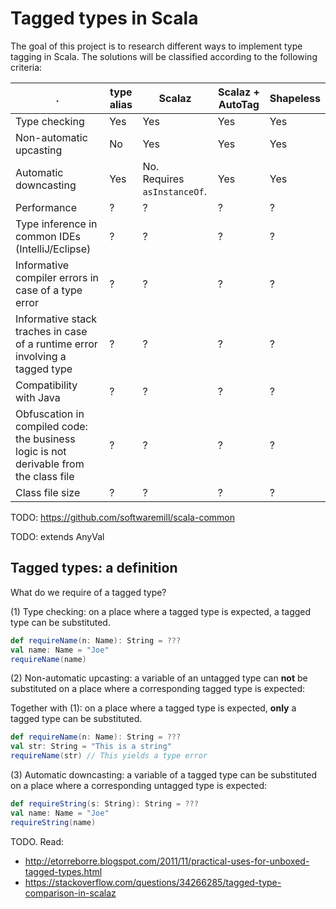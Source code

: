 Tagged types in Scala
===
The goal of this project is to research different ways to implement type tagging in Scala. The solutions will be classified according to the following criteria:

| . | type alias | Scalaz | Scalaz + AutoTag | Shapeless |
| --- | --- | --- | --- | --- |
| Type checking | Yes | Yes | Yes | Yes |
| Non-automatic upcasting | No | Yes | Yes | Yes |
| Automatic downcasting | Yes | No. <br>Requires `asInstanceOf`. | Yes | Yes |
| Performance | ? | ? | ? | ? |
| Type inference in common IDEs (IntelliJ/Eclipse) | ? | ? | ? | ? |
| Informative compiler errors in case of a type error | ? | ? | ? | ? |
| Informative stack traches in case of a runtime error involving a tagged type | ? | ? | ? | ? |
| Compatibility with Java | ? | ? | ? | ? |
| Obfuscation in compiled code: the business logic is not derivable from the class file | ? | ? | ? | ? |
| Class file size | ? | ? | ? | ? |

TODO: https://github.com/softwaremill/scala-common

TODO: extends AnyVal

## Tagged types: a definition

What do we require of a tagged type?

(1) Type checking: on a place where a tagged type is expected, a tagged type can be substituted.
```scala
def requireName(n: Name): String = ???
val name: Name = "Joe"
requireName(name)
```

(2) Non-automatic upcasting: a variable of an untagged type can __not__ be substituted on a place where a corresponding tagged type is expected:

Together with (1): on a place where a tagged type is expected, __only__ a tagged type can be substituted.
```scala
def requireName(n: Name): String = ???
val str: String = "This is a string"
requireName(str) // This yields a type error
```

(3) Automatic downcasting: a variable of a tagged type can be substituted on a place where a corresponding untagged type is expected:
```scala
def requireString(s: String): String = ???
val name: Name = "Joe"
requireString(name)
```



TODO. Read:
- http://etorreborre.blogspot.com/2011/11/practical-uses-for-unboxed-tagged-types.html
- https://stackoverflow.com/questions/34266285/tagged-type-comparison-in-scalaz